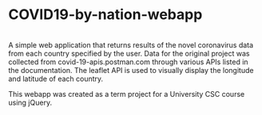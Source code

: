 # COVID19-by-nation-webapp
<br>
A simple web application that returns results of the novel coronavirus data from each country specified by the user. Data for the original project was collected from covid-19-apis.postman.com through various APIs listed in the documentation. The leaflet API is used to visually display the longitude and latitude of each country.
<br>

This webapp was created as a term project for a University CSC course using jQuery.
